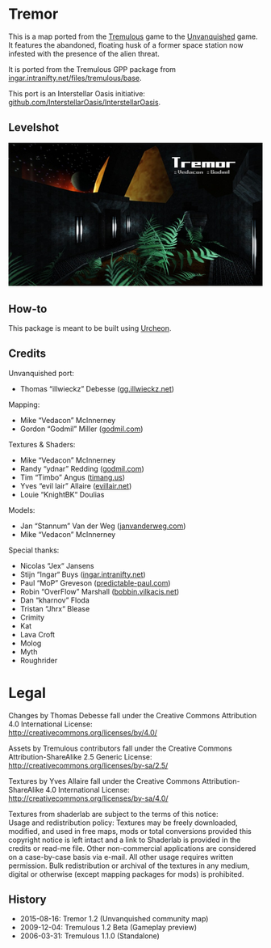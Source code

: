 # Tremor

This is a map ported from the [Tremulous](https://tremulous.net) game to the [Unvanquished](https:/unvanquished.net) game. It features the abandoned, floating husk of a former space station now infested with the presence of the alien threat.

It is ported from the Tremulous GPP package from [ingar.intranifty.net/files/tremulous/base](http://ingar.intranifty.net/files/tremulous/base/).

This port is an Interstellar Oasis initiative: [github.com/InterstellarOasis/InterstellarOasis](https://github.com/InterstellarOasis/InterstellarOasis).


## Levelshot

![Levelshot](meta/tremor/tremor_web.jpg)


## How-to

This package is meant to be built using [Urcheon](https://github.com/DaemonEngine/Urcheon).


## Credits

Unvanquished port:

* Thomas “illwieckz” Debesse <hidden email="dev [ad] illwieckz.net"/> ([gg.illwieckz.net](https://gg.illwieckz.net))

Mapping:

* Mike “Vedacon” McInnerney
* Gordon “Godmil” Miller <hidden email="godmil [ad] gmail.com"/> ([godmil.com](https://web.archive.org/web/20181110004551/http://www.godmil.com/))

Textures & Shaders:

* Mike “Vedacon” McInnerney
* Randy “ydnar” Redding ([godmil.com](https://web.archive.org/web/20181110004551/http://www.godmil.com/))
* Tim “Timbo” Angus <hidden email="tim [ad] ngus.net"/> ([timang.us](https://timang.us/))
* Yves “evil lair” Allaire ([evillair.net](https://evillair.net))
* Louie “KnightBK“ Doulias

Models:

* Jan “Stannum” Van der Weg ([janvanderweg.com](http://janvanderweg.com))
* Mike “Vedacon” McInnerney

Special thanks:

* Nicolas “Jex“ Jansens <hidden email="jex [ad] orodu.net"/>
* Stijn “Ingar“ Buys <hidden email="ingar [ad] osirion.org"/> ([ingar.intranifty.net](http://ingar.intranifty.net))
* Paul “MoP” Greveson ([predictable-paul.com](https://www.predictable-paul.com))
* Robin “OverFlow” Marshall ([bobbin.vilkacis.net](http://bobbin.vilkacis.net))
* Dan “kharnov” Floda
* Tristan “Jhrx“ Blease
* Crimity
* Kat
* Lava Croft
* Molog
* Myth
* Roughrider


# Legal

Changes by Thomas Debesse fall under the Creative Commons Attribution 4.0 International License:  
http://creativecommons.org/licenses/by/4.0/

Assets by Tremulous contributors fall under the Creative Commons Attribution-ShareAlike 2.5 Generic License:  
http://creativecommons.org/licenses/by-sa/2.5/

Textures by Yves Allaire fall under the Creative Commons Attribution-ShareAlike 4.0 International License:  
http://creativecommons.org/licenses/by-sa/4.0/

Textures from shaderlab are subject to the terms of this notice:  
Usage and redistribution policy: Textures may be freely downloaded, modified, and used in free maps, mods or total conversions provided this copyright notice is left intact and a link to Shaderlab is provided in the credits or read-me file. Other non-commercial applications are considered on a case-by-case basis via e-mail. All other usage requires written permission. Bulk redistribution or archival of the textures in any medium, digital or otherwise (except mapping packages for mods) is prohibited.


## History

* 2015-08-16: Tremor 1.2 (Unvanquished community map)
* 2009-12-04: Tremulous 1.2 Beta (Gameplay preview)
* 2006-03-31: Tremulous 1.1.0 (Standalone)
